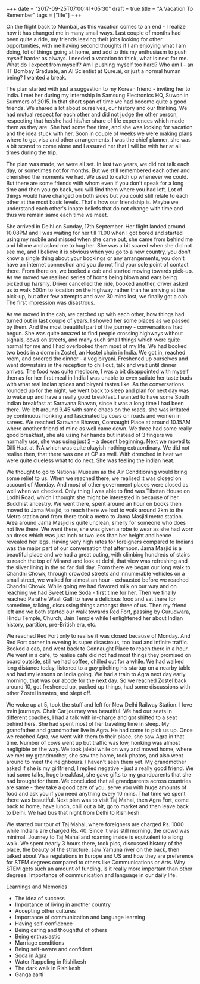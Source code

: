 +++
date = "2017-09-25T07:00:41+05:30"
draft = true
title = "A Vacation To Remember"
tags = ["life"]
+++

On the flight back to Mumbai, as this vacation comes to an end - I realize how it has changed me in many small ways. Last couple of months had been quite a ride, my friends leaving their jobs looking for other opportunities, with me having second thoughts if I am enjoying what I am doing, lot of things going at home, and add to this my enthusiasm to push myself harder as always. I needed a vacation to think, what is next for me. What do I expect from myself? Am I pushing myself too hard? Who am I - an IIT Bombay Graduate, an AI Scientist at Qure.ai, or just a normal human being? I wanted a break.

The plan started with just a suggestion to my Korean friend - inviting her to India. I met her during my internship in Samsung Electronics HQ, Suwon in Summers of 2015. In that short span of time we had become quite a good friends. We shared a lot about ourselves, our history and our thinking. We had mutual respect for each other and did not judge the other person, respecting that he/she had his/her share of life experiences which made them as they are. She had some free time, and she was looking for vacation and the idea stuck with her. Soon in couple of weeks we were making plans where to go, visa and other arrangements. I was the chief planner, she was a bit scared to come alone and I assured her that I will be with her at all times during the trip.

The plan was made, we were all set. In last two years, we did not talk each day, or sometimes not for months. But we still remembered each other and cherished the moments we had. We used to catch up whenever we could. But there are some friends with whom even if you don't speak for a long time and then you go back, you will find them where you had left. Lot of things would have changed on both sides but you could still relate to each other at the most basic levels. That's how our friendship is. Maybe we understand each other's innate beliefs that do not change with time and thus we remain same each time we meet.

She arrived in Delhi on Sunday, 17th September. Her flight landed around 10.08PM and I was waiting for her till 11.00 when I got bored and started using my mobile and missed when she came out, she came from behind me and hit me and asked me to hug her. She was a bit scared when she did not see me, and I believe it is obvious when you go to a new country, you don't know a single thing about your bookings or any arrangements, you don't have an internet connection and you do not find your sole point of contact there. From there on, we booked a cab and started moving towards pick-up. As we moved we realised series of horns being blown and ears being picked up harshly. Driver cancelled the ride, booked another, driver asked us to walk 500m to location on the highway rather than he arriving at the pick-up, but after few attempts and over 30 mins lost, we finally got a cab. The first impression was disastrous.

As we moved in the cab, we catched up with each other, how things had turned out in last couple of years. I showed her some places as we passed by them. And the most beautiful part of the journey - conversations had begun. She was quite amazed to find people crossing highways without signals, cows on streets, and many such small things which were quite normal for me and I had overlooked them most of my life. We had booked two beds in a dorm in Zostel, an Hostel chain in India. We got in, reached room, and ordered the dinner - a veg biryani. Freshened up ourselves and went downstairs in the reception to chill out, talk and wait until dinner arrives. The food was quite mediocre, I was a bit disappointed with myself then as for her first meal in India I was unable to even satiate her taste buds with what real Indian spices and biryani tastes like. As the conversations rounded up for the night, we went back to sleep and plan for next day was to wake up and have a really good breakfast. I wanted to have some South Indian breakfast at Saravana Bhavan, since it was a long time I had been there. We left around 9.45 with same chaos on the roads, she was irritated by continuous honking and fascinated by cows on roads and women in sarees. We reached Saravana Bhavan, Connaught Place at around 10.15AM where another friend of mine as well came down. We three had some really good breakfast, she ate using her hands but instead of 3 fingers we normally use, she was using just 2 - a decent beginning. Next we moved to Dilli Haat at INA which was quite okayish nothing extraordinary. We did not realise then, that there was one at CP as well. With drenched in heat we were quite clueless what to do next. She was feeling the indian heat.

We thought to go to National Museum as the Air Conditioning would bring some relief to us. When we reached there, we realised it was closed on account of Monday. And most of other government places were closed as well when we checked. Only thing I was able to find was Tibetan House on Lodhi Road, which I thought she might be interested in because of her Buddhist ancestry. We went there, spent around an hour on books then moved to Jama Masjid, to reach there we had to walk around 2km to the Metro station and from there took a metro to Jama Masjid metro station. Area around Jama Masjid is quite unclean, smelly for someone who does not live there. We went there, she was given a robe to wear as she had worn an dress which was just inch or two less than her height and hence revealed her legs. Having very high rates for foreigners compared to Indians was the major part of our conversation that afternoon. Jama Masjid is a beautiful place and we had a great outing, with climbing hundreds of stairs to reach the top of Minaret and look at delhi, that view was refreshing and the silver lining in the so far dull day. From there we began our long walk to Chandni Chowk, through crowded streets and innumerable vehicles on a small street, we walked for almost an hour - exhausted before we reached Chandni Chowk. While going we had flavored milk on our way and on reaching we had Sweet Lime Soda - first time for her. Then we finally reached Parathe Waali Galli to have a delicious food and sat there for sometime, talking, discussing things amongst three of us.  Then my friend left and we both started our walk towards Red Fort, passing by Gurudwara, Hindu Temple, Church, Jain Temple while I enlightened her about Indian history, partition, pre-British era, etc.

We reached Red Fort only to realise it was closed because of Monday. And Red Fort corner in evening is super disastrous, too loud and infinite traffic. Booked a cab, and went back to Connaught Place to reach there in a hour. We went in a cafe, to realise cafe did not had most things they promised on board outside, still we had coffee, chilled out for a while. We had walked long distance today, listened to a guy pitching his startup on a nearby table and had my lessons on India going. We had a train to Agra next day early morning, that was our abode for the next day. So we reached Zostel back around 10, got freshened up, packed up things, had some discussions with other Zostel inmates, and slept off.

We woke up at 5, took the stuff and left for New Delhi Railway Station. I love train journeys. Chair Car journey was beautiful. We had our seats in different coaches, I had a talk with in-charge and got shifted to a seat behind hers. She had spent most of her traveling time in sleep. My grandfather and grandmother live in Agra. He had come to pick us up. Once we reached Agra, we went with them to their place, she saw Agra in that time. Number of cows went up but traffic was low, honking was almost negligible on the way. We took jalebi while on way and moved home, where we met my grandmother, she saw the home, took photos, and also went around to meet the neighbours. I haven't seen them yet. My grandmother asked if she is my girlfriend, I replied negative - just a really good friend. We had some talks, huge breakfast, she gave gifts to my grandparents that she had brought for them. We concluded that all grandparents across countries are same - they take a good care of you, serve you with huge amounts of food and ask you if you need anything every 10 mins. That time we spent there was beautiful. Next plan was to visit Taj Mahal, then Agra Fort, come back to home, have lunch, chill out a bit, go to market and then leave back to Delhi. We had bus that night from Delhi to Rishikesh.

We started our tour of Taj Mahal, where foreigners are charged Rs. 1000 while Indians are charged Rs. 40. Since it was still morning, the crowd was minimal. Journey to Taj Mahal and roaming inside is equivalent to a long walk. We spent nearly 3 hours there, took pics, discussed history of the place, the beauty of the structure, saw Yamuna river on the back, then talked about Visa regulations in Europe and US and how they are preference for STEM degrees compared to others like Communications or Arts. Why STEM gets such an amount of funding, is it really more important than other degrees. Importance of communication and language in our daily life.


Learnings and Memories
- The idea of success
- Importance of living in another country
- Accepting other cultures
- Importance of communication and language learning
- Having self-confidence
- Being caring and thoughtful of others
- Being enthusiastic
- Marriage conditions
- Being self-aware and confident 
- Soda in Agra
- Water Rappeling in Rishikesh
- The dark walk in Rishikesh
- Ganga aarti